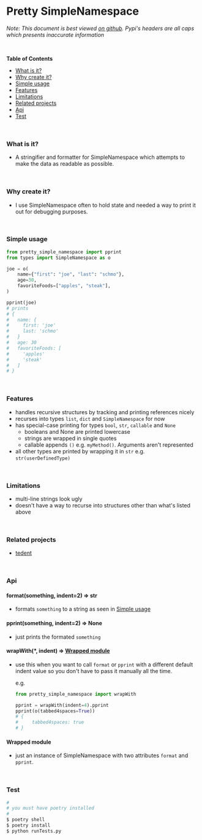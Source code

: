 # Pretty SimpleNamespace

*Note: This document is best viewed [on github](https://github.com/olsonpm/py_pretty-simple-namespace).
Pypi's headers are all caps which presents inaccurate information*


<br>

<!-- START doctoc generated TOC please keep comment here to allow auto update -->
<!-- DON'T EDIT THIS SECTION, INSTEAD RE-RUN doctoc TO UPDATE -->
**Table of Contents**

- [What is it?](#what-is-it)
- [Why create it?](#why-create-it)
- [Simple usage](#simple-usage)
- [Features](#features)
- [Limitations](#limitations)
- [Related projects](#related-projects)
- [Api](#api)
- [Test](#test)

<!-- END doctoc generated TOC please keep comment here to allow auto update -->

<br>

### What is it?

- A stringifier and formatter for SimpleNamespace which attempts to make the
  data as readable as possible.

<br>

### Why create it?

- I use SimpleNamespace often to hold state and needed a way to print it out for
  debugging purposes.

<br>

### Simple usage

```py
from pretty_simple_namespace import pprint
from types import SimpleNamespace as o

joe = o(
    name={"first": "joe", "last": "schmo"},
    age=30,
    favoriteFoods=["apples", "steak"],
)

pprint(joe)
# prints
# {
#   name: {
#     first: 'joe'
#     last: 'schmo'
#   }
#   age: 30
#   favoriteFoods: [
#     'apples'
#     'steak'
#   ]
# }
```

<br>

### Features
- handles recursive structures by tracking and printing references nicely
- recurses into types `list`, `dict` and `SimpleNamespace` for now
- has special-case printing for types `bool`, `str`, `callable` and `None`
  - booleans and None are printed lowercase
  - strings are wrapped in single quotes
  - callable appends `()` e.g. `myMethod()`.  Arguments aren't represented
- all other types are printed by wrapping it in `str` e.g. `str(userDefinedType)`

<br>

### Limitations
- multi-line strings look ugly
- doesn't have a way to recurse into structures other than what's listed above

<br>

### Related projects

- [tedent](https://github.com/olsonpm/py_tedent)

<br>

### Api

#### format(something, indent=2) => str
- formats `something` to a string as seen in [Simple usage](#simple-usage)

#### pprint(something, indent=2) => None
- just prints the formated `something`

#### wrapWith(\*, indent) => [Wrapped module](#wrapped-module)
- use this when you want to call `format` or `pprint` with a different default
  indent value so you don't have to pass it manually all the time.

  e.g.
  ```py
  from pretty_simple_namespace import wrapWith

  pprint = wrapWith(indent=4).pprint
  pprint(o(tabbed4spaces=True))
  # {
  #     tabbed4spaces: true
  # }
  ```

#### Wrapped module
- just an instance of SimpleNamespace with two attributes `format` and `pprint`.

<br>

### Test

```sh
#
# you must have poetry installed
#
$ poetry shell
$ poetry install
$ python runTests.py
```
